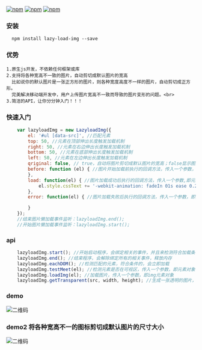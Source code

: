  [![npm](https://img.shields.io/npm/v/lazy-load-img.svg?style=flat-square)](https://www.npmjs.com/package/lazy-load-img) [![npm](https://img.shields.io/npm/dt/lazy-load-img.svg?style=flat-square)](https://www.npmjs.com/package/lazy-load-img) [![npm](https://img.shields.io/npm/l/lazy-load-img.svg?style=flat-square)](https://www.npmjs.com/package/lazy-load-img)

### 安装
```
  npm install lazy-load-img --save
```

### 优势
```
1.原生js开发，不依赖任何框架或库
2.支持将各种宽高不一致的图片，自动剪切成默认图片的宽高
  比如说你的默认图片是一张正方形的图片，则各种宽度高度不一样的图片，自动剪切成正方形。
  完美解决移动端开发中，用户上传图片宽高不一致而导致的图片变形的问题。<br>
3.简洁的API，让你分分钟入门！！！
```
### 快速入门
```javascript
    var lazyloadImg = new LazyloadImg({
        el: '#ul [data-src]', //匹配元素
        top: 50, //元素在顶部伸出长度触发加载机制
        right: 50, //元素在右边伸出长度触发加载机制
        bottom: 50, //元素在底部伸出长度触发加载机制
        left: 50, //元素在左边伸出长度触发加载机制
        qriginal: false, // true，自动将图片剪切成默认图片的宽高；false显示图片真实宽高
        before: function (el) { //图片开始加载前执行的回调方法，传入一个参数，即元素本身
        },
        load: function(el) { //图片加载成功后执行的回调方法，传入一个参数,即元素本身
            el.style.cssText += '-webkit-animation: fadeIn 01s ease 0.2s 1 both;animation: fadeIn 1s ease 0.2s 1 both;';
        },
        error: function(el) { //图片加载失败后执行的回调方法，传入一个参数，即元素本身

        }
    });
    //结束图片懒加载事件监听：lazyloadImg.end();
    //开始图片懒加载事件监听：lazyloadImg.start();
```
### api
```javascript
    lazyloadImg.start(); //开始启动程序，会绑定相关的事件，并且来检测符合加载条件的元素
    lazyloadImg.end(); //结束程序，会解除绑定所有的相关事件，释放内存
    lazyloadImg.eachDOM(); //检测匹配的元素，符合条件的，会立即加载
    lazyloadImg.testMeet(el); //检测元素是否在可视区，传入一个参数，即元素对象
    lazyloadImg.loadImg(el); //加载图片，传入一个参数，即img元素对象
    lazyloadImg.getTransparent(src, width, height); //生成一张透明的图片，参数分别是：图片地址，宽度，高度
```
### demo
![二维码](https://github.com/1340641314/lazy-load-img/raw/master/shot/index.png)
### demo2 将各种宽高不一的图标剪切成默认图片的尺寸大小
![二维码](https://github.com/1340641314/lazy-load-img/raw/master/shot/index2.png)
